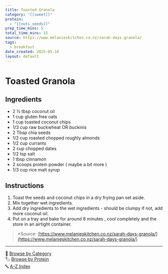 ```yaml
---
title: Toasted Granola
category: "[[sweet]]"
protein:
  - "[[nuts_seeds]]"
prep_time_mins: 5
total_time_mins: 15
source: https://www.melanieskitchen.co.nz/sarah-days-granola/
tags:
  - breakfast
date_created: 2025-05-16
layout: default
---
```


# Toasted Granola

## Ingredients

- 2 ½ tbsp coconut oil
- 1 cup gluten free oats
- 1 cup toasted coconut chips
- 1/3 cup raw buckwheat OR buckinis
- 2 Tbsp chia seeds
- 1/2 cup roasted chopped roughly almonds
- 1/2 cup currants
- 2 cup chopped dates
- 1/2 tsp salt
- 1 tbsp cinnamon
- 2 scoops protein powder ( maybe a bit more )
- 1/3 cup rice malt syrup

## Instructions

1. Toast the seeds and coconut chips in a dry frying pan set aside.
2. Mix together wet ingredients.
3. Add dry ingredients to the wet ingredients - should be clumpy if not, add more coconut oil.
4. Put on a tray and bake for around 8 minutes , cool completely and the store in an airtight container.

>*Source: [https://www.melanieskitchen.co.nz/sarah-days-granola/](https://www.melanieskitchen.co.nz/sarah-days-granola/)

---

📁 [Browse by Category](../indexes/categories.md)  
🏷️ [Browse by Protein](../indexes/protein.md)  
🔤 [A–Z Index](../indexes/alphabet.md)
